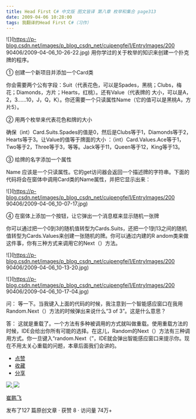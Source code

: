 ```yaml
---
title: Head First C# 中文版 图文皆译 第八章 枚举和集合 page313
date: 2009-04-06 10:28:00
tags: 我翻译的Head First C#（习作）
---
```

![](https://p-blog.csdn.net/images/p_blog_csdn_net/cuipengfei1/EntryImages/200
90406/2009-04-06_10-26-22.jpg) 用你学过的关于枚举的知识来创建一个扑克牌的程序。

①  创建一个新项目并添加一个Card类

你会需要两个公有字段：Suit（代表花色，可以是Spades，黑桃；Clubs，梅花；Diamonds，方片；Hearts，红桃）。还有Value（代表牌的
大小，可以是A，2，3......10，J，Q，K）。你还需要一个只读属性Name（它的值可以是黑桃A，方片5）。

②  用两个枚举来代表花色和牌的大小

确保（int）Card.Suits.Spades的值是0，然后是Clubs等于1，Diamonds等于2，Hearts等于3。让Value的值等于牌面的大小
：（int）Card.Values.Ace等于1，Two等于2，Three等于3，等等。Jack等于11，Queen等于12，King等于13。

③  给牌的名字添加一个属性

Name  应该是一个只读属性。它的get访问器会返回一个描述牌的字符串。下面的代码将会在窗体中调用Card类的Name属性，并把它显示出来：

![](https://p-blog.csdn.net/images/p_blog_csdn_net/cuipengfei1/EntryImages/200
90406/2009-04-06_10-07-17.jpg)

④  在窗体上添加一个按钮，让它弹出一个消息框来显示随机一张牌

你可以通过把一个0到3的随机值转型为Cards.Suits，还把一个1到13之间的随机值转型为Cards.Values来创建一张随机的牌。你可以通过内建的R
andom类来做这件事，你有三种方式来调用它的Next（）方法。

![](https://p-blog.csdn.net/images/p_blog_csdn_net/cuipengfei1/EntryImages/200
90406/2009-04-06_10-13-20.jpg)  

![](https://p-blog.csdn.net/images/p_blog_csdn_net/cuipengfei1/EntryImages/200
90406/2009-04-06_10-17-04.jpg)

问：  等一下。当我键入上面的代码的时候，我注意到一个智能感应窗口在我用Random.Next（）方法的时候弹出来说什么“3 of 3”。这是什么意思？

答：  这就是重载了。一个方法有多种被调用的方式就叫做重载。使用重载方法的时候，IDE会给出你所有可能的选择。在这儿，Random的Next（）方法有三种调
用方式。你一旦键入“random.Next（”，IDE就会弹出智能感应窗口来提示你。现在不用太关心重载的问题，本章后面我们会讲的。

  * [ 点赞  ](javascript:;)
  * [ 收藏  ](javascript:;)
  * [ 分享 ](javascript:;)

[ ![](https://profile.csdnimg.cn/5/2/5/3_cuipengfei1)
![](https://g.csdnimg.cn/static/user-reg-year/1x/11.png)
](https://blog.csdn.net/cuipengfei1)

[ 崔鹏飞 ](https://blog.csdn.net/cuipengfei1)

发布了127 篇原创文章  ·  获赞 8  ·  访问量 74万+

